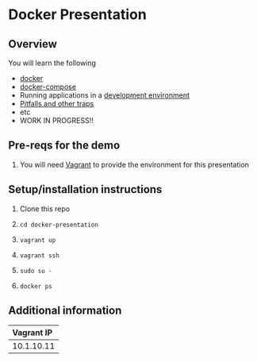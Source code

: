 # Docker Presentation

## Overview
You will learn the following
* [docker](https://www.docker.com/)
* [docker-compose](https://docs.docker.com/compose/)
* Running applications in a [development environment](https://pbs.twimg.com/media/Ca4iAN7UUAAIB_0.jpg:large)
* [Pitfalls and other traps](http://www.gunaxin.com/wp-content/uploads/2013/04/gators2.jpg)
* etc
* WORK IN PROGRESS!!

## Pre-reqs for the demo
1. You will need [Vagrant](https://www.vagrantup.com/downloads.html) to provide the environment for this presentation

## Setup/installation instructions
1. Clone this repo

1.  ```
    cd docker-presentation
    ```

1.  ```
    vagrant up
    ```

1.  ```
    vagrant ssh
    ```

1.  ```
    sudo su -
    ```

1.  ```
    docker ps
    ```

## Additional information
|Vagrant IP|
|:---|
|10.1.10.11|
